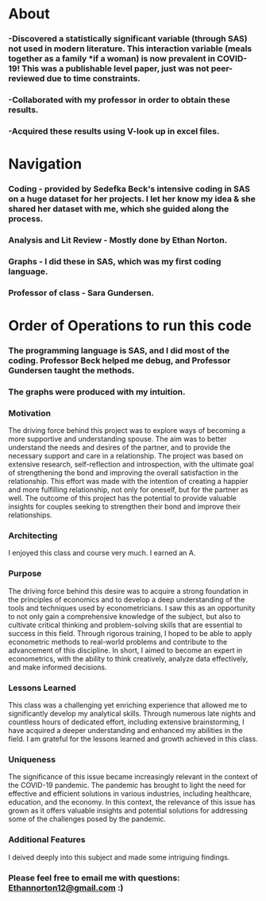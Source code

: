# About

### -Discovered a statistically significant variable (through SAS) not used in modern literature. This interaction variable (meals together as a family *if a woman) is now prevalent in COVID-19! This was a publishable level paper, just was not peer-reviewed due to time constraints.
### -Collaborated with my professor in order to obtain these results. 
### -Acquired these results using V-look up in excel files.

# Navigation

### Coding - provided by Sedefka Beck's intensive coding in SAS on a huge dataset for her projects. I let her know my idea & she shared her dataset with me, which she guided along the process.
### Analysis and Lit Review - Mostly done by Ethan Norton. 
### Graphs - I did these in SAS, which was my first coding language.
### Professor of class - Sara Gundersen.


# Order of Operations to run this code

### The programming language is SAS, and I did most of the coding. Professor Beck helped me debug, and Professor Gundersen taught the methods.
### The graphs were produced with my intuition.

 
 ### Motivation 
 
The driving force behind this project was to explore ways of becoming a more supportive and understanding spouse. The aim was to better understand the needs and desires of the partner, and to provide the necessary support and care in a relationship. The project was based on extensive research, self-reflection and introspection, with the ultimate goal of strengthening the bond and improving the overall satisfaction in the relationship. This effort was made with the intention of creating a happier and more fulfilling relationship, not only for oneself, but for the partner as well. The outcome of this project has the potential to provide valuable insights for couples seeking to strengthen their bond and improve their relationships.
  
 ### Architecting 

I enjoyed this class and course very much.  I earned an A.

### Purpose

The driving force behind this desire was to acquire a strong foundation in the principles of economics and to develop a deep understanding of the tools and techniques used by econometricians. I saw this as an opportunity to not only gain a comprehensive knowledge of the subject, but also to cultivate critical thinking and problem-solving skills that are essential to success in this field. Through rigorous training, I hoped to be able to apply econometric methods to real-world problems and contribute to the advancement of this discipline. In short, I aimed to become an expert in econometrics, with the ability to think creatively, analyze data effectively, and make informed decisions.

### Lessons Learned

This class was a challenging yet enriching experience that allowed me to significantly develop my analytical skills. Through numerous late nights and countless hours of dedicated effort, including extensive brainstorming, I have acquired a deeper understanding and enhanced my abilities in the field. I am grateful for the lessons learned and growth achieved in this class.

### Uniqueness

The significance of this issue became increasingly relevant in the context of the COVID-19 pandemic. The pandemic has brought to light the need for effective and efficient solutions in various industries, including healthcare, education, and the economy. In this context, the relevance of this issue has grown as it offers valuable insights and potential solutions for addressing some of the challenges posed by the pandemic. 

### Additional Features

 I deived deeply into this subject and made some intriguing findings.

### Please feel free to email me with questions: Ethannorton12@gmail.com :)
